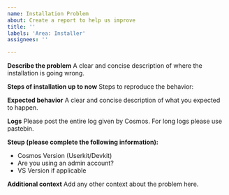 ```yaml
---
name: Installation Problem
about: Create a report to help us improve
title: ''
labels: 'Area: Installer'
assignees: ''

---
```


**Describe the problem**
A clear and concise description of where the installation is going wrong.

**Steps of installation up to now**
Steps to reproduce the behavior:

**Expected behavior**
A clear and concise description of what you expected to happen.

**Logs**
Please post the entire log given by Cosmos. For long logs please use pastebin.

**Steup (please complete the following information):**
 - Cosmos Version (Userkit/Devkit)
 - Are you using an admin account?
 - VS Version if applicable

**Additional context**
Add any other context about the problem here.
